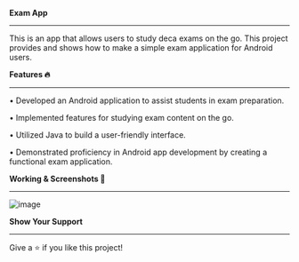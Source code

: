   **Exam App**
_____________________________________________________________________________________________________________________________________________________________
This is an app that allows users to study deca exams on the go. This project provides and shows how to make a simple exam application for Android users.


**Features 🔥**
_______________________________________________________________________________________________________________________________________________________________
•	Developed an Android application to assist students in exam preparation.

•	Implemented features for studying exam content on the go.

•	Utilized Java to build a user-friendly interface.

•	Demonstrated proficiency in Android app development by creating a functional exam application.

**Working & Screenshots 📸**
_____________________________________________________________________________________________________________________________________________________________
![image](https://github.com/user-attachments/assets/b3e22f1d-abc0-48fe-a24c-d31e00d26094)


**Show Your Support**
_____________________________________________________________________________________________________________________________________________________________
Give a ⭐️ if you like this project!
